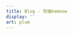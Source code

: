 ```yaml
---
title: Blog - 克喵kemeow
display: ''
art: plum
---
```


<SubNav />

<ListPosts only-date type="blog" />
